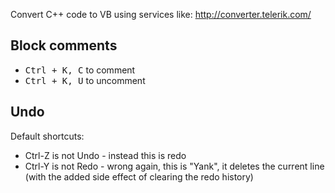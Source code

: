 Convert C++ code to VB using services like: http://converter.telerik.com/

Block comments
--------------

* <kbd>Ctrl + K, C</kbd> to comment
* <kbd>Ctrl + K, U</kbd> to uncomment

Undo
----

Default shortcuts:

* Ctrl-Z is not Undo - instead this is redo
* Ctrl-Y is not Redo - wrong again, this is "Yank", it deletes the current line (with the added side effect of clearing the redo history)
